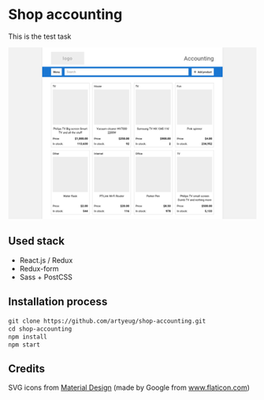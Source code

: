 # Shop accounting
This is the test task

![App](screenshots/screenshot.png)

## Used stack
- React.js / Redux
- Redux-form
- Sass + PostCSS
## Installation process
```
git clone https://github.com/artyeug/shop-accounting.git
cd shop-accounting
npm install
npm start
```
## Credits

SVG icons from [Material Design](https://www.flaticon.com/packs/material-design/)
(made by Google from www.flaticon.com)
